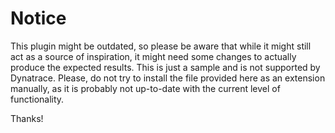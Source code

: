 # Notice

This plugin might be outdated, so please be aware that while it might still act as a source of inspiration, it might need some changes to actually produce the expected results.
This is just a sample and is not supported by Dynatrace.
Please, do not try to install the file provided here as an extension manually, as it is probably not up-to-date with the current level of functionality.

Thanks!

